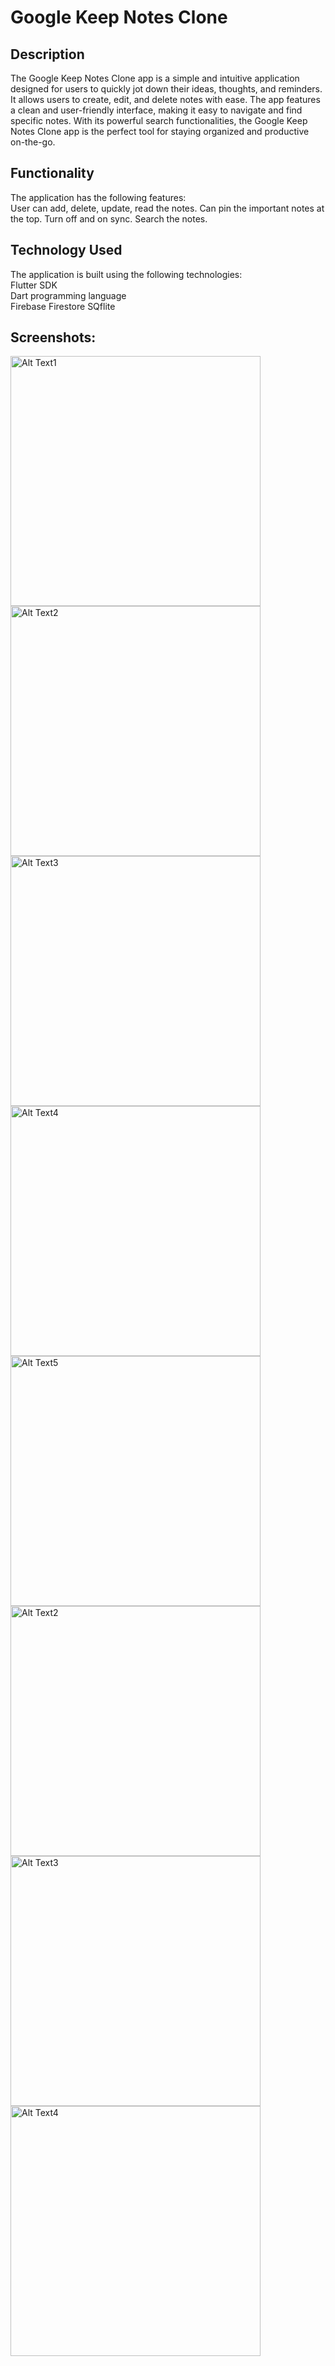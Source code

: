 # Google Keep Notes Clone

## Description
The Google Keep Notes Clone app is a simple and intuitive application designed for users to quickly jot down their ideas, thoughts, and reminders. It allows users to create, edit, and delete notes with ease. The app features a clean and user-friendly interface, making it easy to navigate and find specific notes. With its powerful search functionalities, the Google Keep Notes Clone app is the perfect tool for staying organized and productive on-the-go.

## Functionality
The application has the following features:  
User can add, delete, update, read the notes.
Can pin the important notes at the top.
Turn off and on sync.
Search the notes.

## Technology Used
The application is built using the following technologies:  
Flutter SDK  
Dart programming language  
Firebase Firestore
SQflite


## Screenshots:

<img src="https://user-images.githubusercontent.com/78365647/230170566-74570bd8-f92b-4589-b43b-f94290ac39f5.jpg" alt="Alt Text1" height="400"  /> <img src="https://user-images.githubusercontent.com/78365647/230170671-ff1ecc84-f130-453f-ba76-d658bbaaaf90.jpg" alt="Alt Text2" height="400"  />
<img src="https://user-images.githubusercontent.com/78365647/230170702-ce3361ac-eff2-4c2a-b94b-f174e71dc4e3.jpg" alt="Alt Text3" height="400"  />
<img src="https://user-images.githubusercontent.com/78365647/230170740-98c2b774-c76a-46c6-90d1-f731fde62ae3.jpg" alt="Alt Text4" height="400"  />
<img src="https://user-images.githubusercontent.com/78365647/230170753-a4fde5cd-fca1-43d8-b667-d9f9d4b67db6.jpg" alt="Alt Text5" height="400"  />
<img src="https://user-images.githubusercontent.com/78365647/230170769-a7f3cff2-15c4-4716-a387-c57f4027df09.jpg" alt="Alt Text2" height="400"  />
<img src="https://user-images.githubusercontent.com/78365647/230170783-001de1c6-04fa-46b7-aa06-6bdd554f4838.jpg" alt="Alt Text3" height="400"/>
<img src="https://user-images.githubusercontent.com/78365647/230170795-9a2c0dc6-a974-4fe2-9db8-2cd084ce641f.jpg" alt="Alt Text4" height="400"  />
